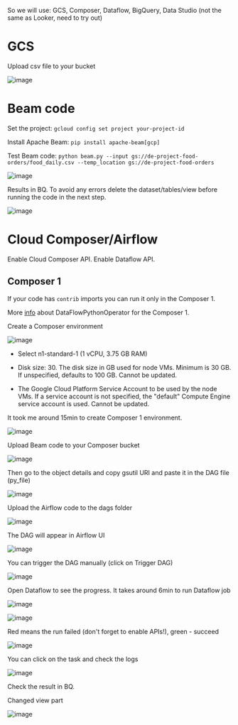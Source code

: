 So we will use: GCS, Composer, Dataflow, BigQuery, Data Studio (not the same as Looker, need to try out)

# GCS

Upload csv file to your bucket

![image](https://github.com/janaom/gcp-data-engineering-project-food-orders-etl/assets/83917694/824981e5-fee9-46b3-8c16-d9a78a68b31a)





# Beam code

Set the project: `gcloud config set project your-project-id`

Install Apache Beam: `pip install apache-beam[gcp]`

Test Beam code: `python beam.py --input gs://de-project-food-orders/food_daily.csv --temp_location gs://de-project-food-orders`


![image](https://github.com/janaom/gcp-data-engineering-project-food-orders-etl/assets/83917694/689b69fd-2785-447f-8905-cd164c08d347)


Results in BQ. To avoid any errors delete the dataset/tables/view before running the code in the next step. 

![image](https://github.com/janaom/gcp-data-engineering-project-food-orders-etl/assets/83917694/5a5d939a-8988-4ffe-a18f-aee0142ce75e)



# Cloud Composer/Airflow 

Enable Cloud Composer API.
Enable Dataflow API.

## Composer 1

If your code has `contrib` imports you can run it only in the Composer 1.

More [info](https://airflow.apache.org/docs/apache-airflow/1.10.5/_api/airflow/contrib/operators/dataflow_operator/index.html#airflow.contrib.operators.dataflow_operator.DataFlowPythonOperator) about DataFlowPythonOperator for the Composer 1.

Create a Composer environment

![image](https://github.com/janaom/gcp-data-engineering-project-food-orders-etl/assets/83917694/031c2d67-4a57-4139-a408-c8a51a02ed52)


 - Select n1-standard-1 (1 vCPU, 3.75 GB RAM)

 - Disk size: 30. The disk size in GB used for node VMs. Minimum is 30 GB. If unspecified, defaults to 100 GB. Cannot be updated. 

 - The Google Cloud Platform Service Account to be used by the node VMs. If a service account is not specified, the "default" Compute Engine service account is used. Cannot be updated. 

It took me around 15min to create Composer 1 environment. 

![image](https://github.com/janaom/gcp-data-engineering-project-food-orders-etl/assets/83917694/177f66db-9af2-439b-a12a-8278b66500a3)

Upload Beam code to your Composer bucket

![image](https://github.com/janaom/gcp-data-engineering-project-food-orders-etl/assets/83917694/cad8071f-ae4f-45ed-9fa6-96e153b4aa98)

Then go to the object details and copy gsutil URI and paste it in the DAG file (py_file)

![image](https://github.com/janaom/gcp-data-engineering-project-food-orders-etl/assets/83917694/dc1f7432-b812-4551-b188-a76e13258066)

Upload the Airflow code to the dags folder

![image](https://github.com/janaom/gcp-data-engineering-project-food-orders-etl/assets/83917694/c67d352b-87a5-452e-99e0-46087570859b)

The DAG will appear in Airflow UI

![image](https://github.com/janaom/gcp-data-engineering-project-food-orders-etl/assets/83917694/86cb3dfb-0dc4-4731-8d9b-87bad82a7530)

You can trigger the DAG manually (click on Trigger DAG)

![image](https://github.com/janaom/gcp-data-engineering-project-food-orders-etl/assets/83917694/c5b916c1-10f5-453a-adcc-7007ba9d2ed7)

Open Dataflow to see the progress. It takes around 6min to run Dataflow job

![image](https://github.com/janaom/gcp-data-engineering-project-food-orders-etl/assets/83917694/5b044d8d-8643-4393-a256-a66eb50e97af)

![image](https://github.com/janaom/gcp-data-engineering-project-food-orders-etl/assets/83917694/b75ce917-7739-4646-adfc-c7ab0a9564a6)

Red means the run failed (don't forget to enable APIs!), green - succeed

![image](https://github.com/janaom/gcp-data-engineering-project-food-orders-etl/assets/83917694/8d8774a6-1874-4d4f-82c2-12dd4f03b37a)

You can click on the task and check the logs

![image](https://github.com/janaom/gcp-data-engineering-project-food-orders-etl/assets/83917694/9befd9b8-d551-4c37-bd39-1e544752b6d8)

Check the result in BQ. 

Changed view part

![image](https://github.com/janaom/gcp-data-engineering-project-food-orders-etl/assets/83917694/aeecee47-a1b8-4eb9-8ac4-15aeb4039927)

